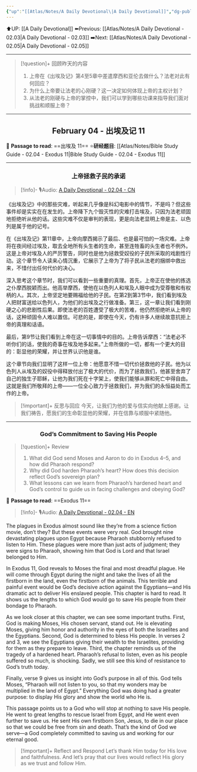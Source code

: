 ```yaml
---
{"up":"[[Atlas/Notes/A Daily Devotional\|A Daily Devotional]]","dg-publish":true,"permalink":"/atlas/notes/a-daily-devotional-02-04/","dgPassFrontmatter":true}
---
```


 ⬆️UP: [[A Daily Devotional]]
⬅️Previous: [[Atlas/Notes/A Daily Devotional - 02.03\|A Daily Devotional - 02.03]]
➡️Next: [[Atlas/Notes/A Daily Devotional - 02.05\|A Daily Devotional - 02.05]]

---

> [!question]+ 回顾昨天的内容
> 1. 上帝在《出埃及记》第4至5章中差遣摩西和亚伦去做什么？法老对此有何回应？  
> 2. 为什么上帝要让法老的心刚硬？这一决定如何体现上帝的主权计划？  
> 3. 从法老的刚硬与上帝的掌控中，我们可以学到哪些功课来指导我们面对挑战和顺服上帝？  


---
## <center>February 04 - 出埃及记 11</center>

📖 **Passage to read**: ==出埃及 11==
⭐**研经题目**: [[Atlas/Notes/Bible Study Guide - 02.04 - Exodus 11\|Bible Study Guide - 02.04 - Exodus 11]]

---
### <center>上帝拯救子民的承诺</center>

> [!info]- 🎙️Audio: [A Daily Devotional - 02.04 - CN]()
  

《出埃及记》中的那些灾难，听起来几乎像是科幻电影中的情节，不是吗？但这些事件却是实实在在发生的。上帝降下九个毁灭性的灾难打击埃及，只因为法老顽固地拒绝听从他的话。这些灾难不仅是审判的表现，更是向法老显明上帝是主、以色列是属于他的记号。  

在《出埃及记》第11章中，上帝向摩西揭示了最后、也是最可怕的一场灾难。上帝将在夜间经过埃及，取去全地所有头生者的生命，甚至连牲畜的头生者也不例外。这是上帝对埃及人的严厉警告，同时也是他为拯救受奴役的子民所采取的戏剧性行动。这个章节令人读来心情沉重，它展示了上帝为了将子民从法老的捆绑中救出来，不惜付出任何代价的决心。  

深入思考这个章节时，我们可以看到一些重要的真理。首先，上帝正在使他的拣选之仆摩西脱颖而出。他高举摩西，使他在以色列人和埃及人眼中成为受尊敬和有权柄的人。其次，上帝坚定地要赐福给他的子民。在第2到第3节中，我们看到埃及人把财富送给以色列人，为他们的出埃及之行做准备。第三，这一章让我们看到刚硬之心的悲剧性后果。即使法老的百姓遭受了极大的苦难，他仍然拒绝听从上帝的话，这种顽固令人难以置信。可悲的是，即使在今天，仍有许多人继续故意抗拒上帝的真理和话语。  

最后，第9节让我们看到上帝在这一切事情中的目的。上帝告诉摩西：“法老必不听你们的话，使我的奇事在埃及地多起来。”上帝所做的一切，都有一个更大的目的：彰显他的荣耀，并让世界认识他是谁。  

这个章节向我们显明了这样一位上帝：他愿意不惜一切代价拯救他的子民。他为以色列人从埃及的奴役中得释放付出了极大的代价，而为了拯救我们，他甚至舍弃了自己的独生子耶稣，让他为我们死在十字架上，使我们能够从罪和死亡中得自由。这就是我们所敬拜的上帝——一位全心致力于拯救我们，并为我们的永恒益处而工作的上帝。  

> [!important]+ 反思与回应
今天，让我们为他的爱与信实向他献上感谢。让我们祷告，愿我们的生命彰显他的荣耀，并在信靠与顺服中紧随他。 

---
### <center>God’s Commitment to Saving His People</center>

> [!question]+ Review
> 1. What did God send Moses and Aaron to do in Exodus 4–5, and how did Pharaoh respond?  
> 2. Why did God harden Pharaoh’s heart? How does this decision reflect God’s sovereign plan?  
> 3. ⁠What lessons can we learn from Pharaoh’s hardened heart and God’s control to guide us in facing challenges and obeying God?


📖 **Passage to read**: ==Exodus 11==

> [!info]- 🎙️Audio: [A Daily Devotional - 02.04 - EN]()  

The plagues in Exodus almost sound like they’re from a science fiction movie, don’t they? But these events were very real. God brought nine devastating plagues upon Egypt because Pharaoh stubbornly refused to listen to Him. These plagues were more than just acts of judgment; they were signs to Pharaoh, showing him that God is Lord and that Israel belonged to Him.  

In Exodus 11, God reveals to Moses the final and most dreadful plague. He will come through Egypt during the night and take the lives of all the firstborn in the land, even the firstborn of the animals. This terrible and painful event would be God’s decisive action against the Egyptians—and His dramatic act to deliver His enslaved people. This chapter is hard to read. It shows us the lengths to which God would go to save His people from their bondage to Pharaoh.  

As we look closer at this chapter, we can see some important truths. First, God is making Moses, His chosen servant, stand out. He is elevating Moses, giving him honor and authority in the eyes of both the Israelites and the Egyptians. Second, God is determined to bless His people. In verses 2 and 3, we see the Egyptians giving their wealth to the Israelites, providing for them as they prepare to leave. Third, the chapter reminds us of the tragedy of a hardened heart. Pharaoh’s refusal to listen, even as his people suffered so much, is shocking. Sadly, we still see this kind of resistance to God’s truth today.  

Finally, verse 9 gives us insight into God’s purpose in all of this. God tells Moses, “Pharaoh will not listen to you, so that my wonders may be multiplied in the land of Egypt.” Everything God was doing had a greater purpose: to display His glory and show the world who He is.  

This passage points us to a God who will stop at nothing to save His people. He went to great lengths to rescue Israel from Egypt, and He went even further to save us. He sent His own firstborn Son, Jesus, to die in our place so that we could be free from sin and death. That’s the kind of God we serve—a God completely committed to saving us and working for our eternal good.  

> [!important]+ Reflect and Respond
Let’s thank Him today for His love and faithfulness. And let’s pray that our lives would reflect His glory as we trust and follow Him.
















